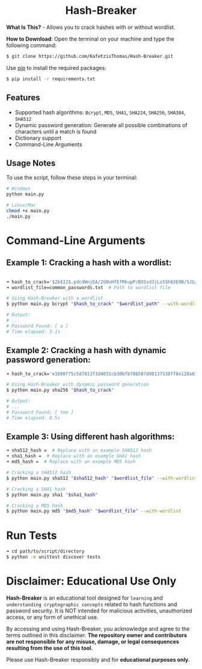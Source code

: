 <h1 align="center">Hash-Breaker</h1>

__What Is This?__ - Allows you to crack hashes with or without wordlist.

__How to Download__: Open the terminal on your machine and type the following command:

```bash
$ git clone https://github.com/KafetzisThomas/Hash-Breaker.git
```

Use [pip](https://pip.pypa.io/en/stable) to install the required packages:

```bash
$ pip install -r requirements.txt
```

## Features

* Supported hash algorithms: `Bcrypt`, `MD5`, `SHA1`, `SHA224`, `SHA256`, `SHA384`, `SHA512`
* Dynamic password generation: Generate all possible combinations of characters until a match is found
* Dictionary support
* Command-Line Arguments

## Usage Notes

To use the script, follow these steps in your terminal:

```bash
# Windows
python main.py

# Linux/Mac
chmod +x main.py
./main.py
```

# Command-Line Arguments

## Example 1: Cracking a hash with a wordlist:

```bash

➜ hash_to_crack='$2b$12$.pdcdWnjEA/2GOvHfEfMkupP/BXSsdJjLs5Sh63E0B/5JG/YeB9cu'  # Example Bcrypt hash
➜ wordlist_file=common_passwords.txt  # Path to wordlist file

# Using Hash-Breaker with a wordlist
$ python main.py bcrypt "$hash_to_crack" "$wordlist_path" --with-wordlist

# Output:
# ...
# Password Found: [ a ]
# Time elapsed: 3.1s
```

## Example 2: Cracking a hash with dynamic password generation:

```bash
➜ hash_to_crack='e1608f75c5d7813f3d4031cb30bfb786507d98137538ff8e128a6ff74e84e643'  # Example SHA256 hash

# Using Hash-Breaker with dynamic password generation
$ python main.py sha256 "$hash_to_crack"

# Output:
# ...
# Password Found: [ tom ]
# Time elapsed: 0.5s
```

## Example 3: Using different hash algorithms:

```bash
➜ sha512_hash =  # Replace with an example SHA512 hash
➜ sha1_hash =  # Replace with an example SHA1 hash
➜ md5_hash =  # Replace with an example MD5 hash

# Cracking a SHA512 hash
$ python main.py sha512 "$sha512_hash" "$wordlist_file" --with-wordlist 

# Cracking a SHA1 hash
$ python main.py sha1 "$sha1_hash" 

# Cracking a MD5 hash
$ python main.py md5 "$md5_hash" "$wordlist_file" --with-wordlist 
```

# Run Tests

```bash
➜ cd path/to/script/directory
$ python -m unittest discover tests
```

# Disclaimer: Educational Use Only

**Hash-Breaker** is an educational tool designed for `learning` and `understanding cryptographic concepts` related to hash functions and password security. It is NOT intended for malicious activities, unauthorized access, or any form of unethical use.

By accessing and using Hash-Breaker, you acknowledge and agree to the terms outlined in this disclaimer. **The repository owner and contributors are not responsible for any misuse, damage, or legal consequences resulting from the use of this tool.**

Please use Hash-Breaker responsibly and for **educational purposes only**.
